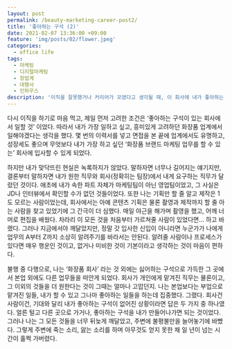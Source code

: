 ```yaml
---
layout: post
permalink: /beauty-marketing-career-post2/
title: '좋아하는 구석 (2)'
date: 2021-02-07 13:36:00 +09:00
feature: 'img/posts/02/flower.jpeg'
categories:
  - office life
tags:
  - 마케팅
  - 디지털마케팅
  - 장업계
  - 대행사
  - 인하우스
description: '이직을 잘못했거나 커리어가 꼬였다고 생각될 때, 이 회사에 내가 좋아하는 구석이 하나고 없다고 생각될 때?'
---
```





다시 이직을 하기로 마음 먹고, 제일 먼저 고려한 조건은 ‘좋아하는 구석이 있는 회사에서 일할 것’ 이었다. 따라서 내가 가장 일하고 싶고, 흥미있게 고려하던 화장품 업계에서 일해야겠다는 생각을 했다. 몇 번의 이력서를 넣고 면접을 본 끝에 업계에서도 유명하고, 성장세도 좋으며 무엇보다 내가 가장 하고 싶던 ‘화장품 브랜드 마케팅 업무를 할 수 있는’ 회사에 입사할 수 있게 되었다.

하지만 내가 맞닥뜨린 현실은 녹록하지가 않았다. 말하자면 너무나 길어지는 얘기지만, 결론부터 말하자면 내가 원한 직무와 회사(정확히는 팀장)에서 내게 요구하는 직무가 달랐던 것이다. 애초에 내가 속한 파트 자체가 마케팅팀이 아닌 영업팀이었고, 그 사실은 JD나 인터뷰에서 확인할 수가 없던 것들이었다. 또한 나는 기획만 할 줄 알고 제작은 1도 모르는 사람이었는데, 회사에서는 아예 콘텐츠 기획은 물론 촬영과 제작까지 할 줄 아는 사람을 찾고 있었기에 그 간극이 더 심했다. 매일 야근을 해가며 촬영을 했고, 어깨 너머로 편집을 배웠다. 차라리 이 모든 것을 처음부터 가르쳐줄 사람이 있었다면… 하고 바랬다. 그러나 지금에서야 깨달았지만, 정말 갓 입사한 신입이 아니라면 누군가가 나에게 업무의 A부터 Z까지 소상히 알려주기를 바라서는 안된다. 알려줄 사람이나 프로세스가 있다면 매우 행운인 것이고, 없거나 미비한 것이 기본이라고 생각하는 것이 마음이 편하다.

불행 중 다행으로, 나는 ‘화장품 회사’ 라는 것 외에는 싫어하는 구석으로 가득한 그 곳에서 본업 외에도 다른 업무들을 떠안게 되었다. 회사가 개인에게 맡겨진 직무는 물론이고, 그 이외의 것들을 더 원한다는 것이 그때는 얼마나 고맙던지. 나는 본업보다는 부업으로 맡겨진 일들, 내가 할 수 있고 그나마 좋아하는 일들을 하는데 집중했다. 그랬다. 회사건 사람이건, 기대와 달리 내가 좋아하는 구석이 없어진 상황이라면 답은 두 가지 중 하나였다. 얼른 털고 다른 곳으로 가거나, 좋아하는 구석을 내가 만들어나가면 되는 것이었다. 그러나 나는 그 모든 것들을 너무 뒤늦게 깨달았고, 주변에 불평불만을 늘어놓기에 바빴다. 그렇게 주변에 죽는 소리, 앓는 소리를 하며 아무것도 얻지 못한 채 일 년이 넘는 시간이 훌쩍 가버렸다.
